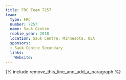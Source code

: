 ```yaml
---
title: FRC Team 7257
team:
  type: FRC
  number: 7257
  name: Sauk Centre
  rookie_year: 2018
  location: Sauk Centre, Minnesota, USA
  sponsors:
  - Sauk Centre Secondary
  links:
    Website:
---
```


{% include remove_this_line_and_add_a_paragraph %}